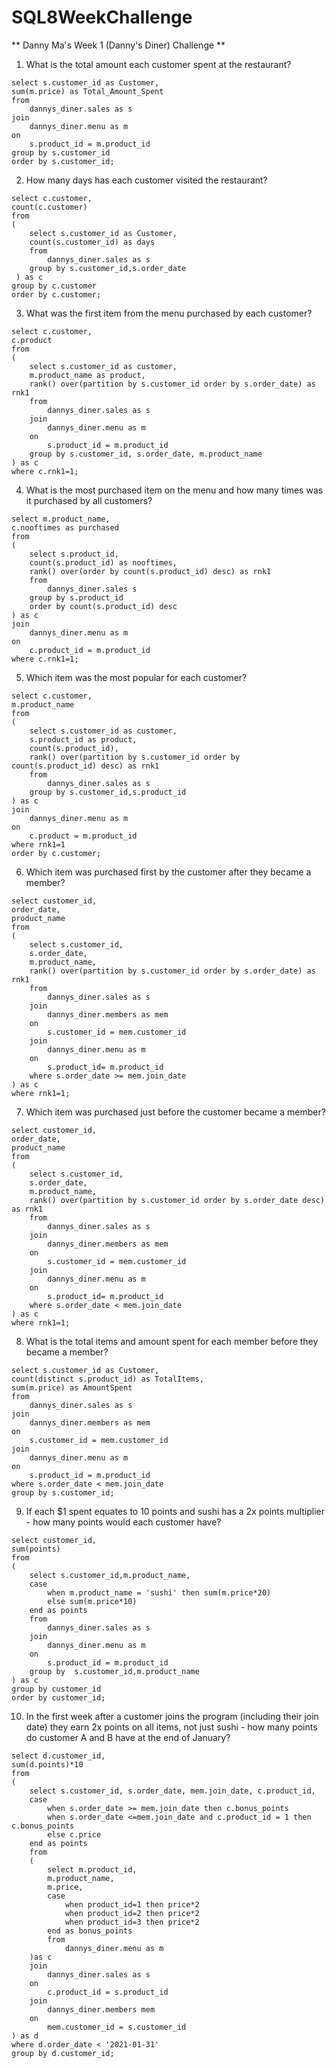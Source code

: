 # SQL8WeekChallenge

** Danny Ma's Week 1 (Danny's Diner) Challenge **

1. What is the total amount each customer spent at the restaurant?
```
select s.customer_id as Customer, 
sum(m.price) as Total_Amount_Spent
from 
	dannys_diner.sales as s 
join 
	dannys_diner.menu as m
on 
	s.product_id = m.product_id 
group by s.customer_id
order by s.customer_id;
```

2. How many days has each customer visited the restaurant?
```
select c.customer, 
count(c.customer) 
from
(
	select s.customer_id as Customer,
	count(s.customer_id) as days
	from 
		dannys_diner.sales as s
	group by s.customer_id,s.order_date
 ) as c
group by c.customer
order by c.customer;
```

3. What was the first item from the menu purchased by each customer?
```
select c.customer, 
c.product 
from
(
	select s.customer_id as customer,
	m.product_name as product,
	rank() over(partition by s.customer_id order by s.order_date) as rnk1
	from 
		dannys_diner.sales as s 
	join 
		dannys_diner.menu as m
	on 
		s.product_id = m.product_id
	group by s.customer_id, s.order_date, m.product_name
) as c
where c.rnk1=1;
```

4. What is the most purchased item on the menu and how many times was it purchased by all customers?
```
select m.product_name, 
c.nooftimes as purchased
from
(
	select s.product_id, 
	count(s.product_id) as nooftimes, 
	rank() over(order by count(s.product_id) desc) as rnk1
	from 
		dannys_diner.sales s
	group by s.product_id
	order by count(s.product_id) desc
) as c 
join 
	dannys_diner.menu as m
on 
	c.product_id = m.product_id
where c.rnk1=1;
```

5. Which item was the most popular for each customer?
```
select c.customer, 
m.product_name 
from 
(
	select s.customer_id as customer, 
	s.product_id as product,
	count(s.product_id),
	rank() over(partition by s.customer_id order by count(s.product_id) desc) as rnk1 
	from 
		dannys_diner.sales as s 
	group by s.customer_id,s.product_id
) as c 
join 
	dannys_diner.menu as m
on 
	c.product = m.product_id
where rnk1=1
order by c.customer;
```

6. Which item was purchased first by the customer after they became a member?  
```
select customer_id, 
order_date, 
product_name 
from
(  
	select s.customer_id,
	s.order_date,
	m.product_name,
	rank() over(partition by s.customer_id order by s.order_date) as rnk1
	from 
		dannys_diner.sales as s
	join
		dannys_diner.members as mem
	on 
		s.customer_id = mem.customer_id
	join 
		dannys_diner.menu as m
	on 
		s.product_id= m.product_id 
	where s.order_date >= mem.join_date
) as c
where rnk1=1;
```

7. Which item was purchased just before the customer became a member?
```
select customer_id, 
order_date, 
product_name 
from
(
	select s.customer_id,
	s.order_date,
	m.product_name,
	rank() over(partition by s.customer_id order by s.order_date desc) as rnk1
	from 
		dannys_diner.sales as s
	join
		dannys_diner.members as mem
	on 
		s.customer_id = mem.customer_id
	join 
		dannys_diner.menu as m
	on 
		s.product_id= m.product_id 
	where s.order_date < mem.join_date
) as c 
where rnk1=1;
```

8. What is the total items and amount spent for each member before they became a member?
```
select s.customer_id as Customer,
count(distinct s.product_id) as TotalItems, 
sum(m.price) as AmountSpent
from 
	dannys_diner.sales as s
join 
	dannys_diner.members as mem
on
	s.customer_id = mem.customer_id
join 
	dannys_diner.menu as m
on 
	s.product_id = m.product_id
where s.order_date < mem.join_date
group by s.customer_id;
```

9.  If each $1 spent equates to 10 points and sushi has a 2x points multiplier - how many points would each customer have?
```
select customer_id, 
sum(points)
from
(
	select s.customer_id,m.product_name,
	case 
		when m.product_name = 'sushi' then sum(m.price*20)
		else sum(m.price*10)
	end as points
	from 
		dannys_diner.sales as s
	join 
		dannys_diner.menu as m
	on 
		s.product_id = m.product_id
	group by  s.customer_id,m.product_name
) as c
group by customer_id
order by customer_id;
```

10. In the first week after a customer joins the program (including their join date) they earn 2x points on all items, not just sushi - how many points do customer A and B have at the end of January?
```
select d.customer_id, 
sum(d.points)*10 
from
(
	select s.customer_id, s.order_date, mem.join_date, c.product_id, 
	case
		when s.order_date >= mem.join_date then c.bonus_points
		when s.order_date <=mem.join_date and c.product_id = 1 then c.bonus_points
		else c.price
	end as points
	from
	(
		select m.product_id, 
		m.product_name, 
		m.price, 
		case 
			when product_id=1 then price*2
			when product_id=2 then price*2
			when product_id=3 then price*2
		end as bonus_points
		from 
			dannys_diner.menu as m
	)as c 
	join 
		dannys_diner.sales as s
	on
		c.product_id = s.product_id
	join
		dannys_diner.members mem
	on
		mem.customer_id = s.customer_id
) as d
where d.order_date < '2021-01-31'
group by d.customer_id;
```

